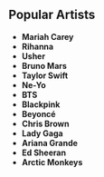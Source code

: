 ## Popular Artists
- **Mariah Carey**
- **Rihanna**
- **Usher**
- **Bruno Mars**
- **Taylor Swift**
- **Ne-Yo**
- **BTS**
- **Blackpink**
- **Beyoncé**
- **Chris Brown**
- **Lady Gaga**
- **Ariana Grande**
- **Ed Sheeran**
- **Arctic Monkeys**